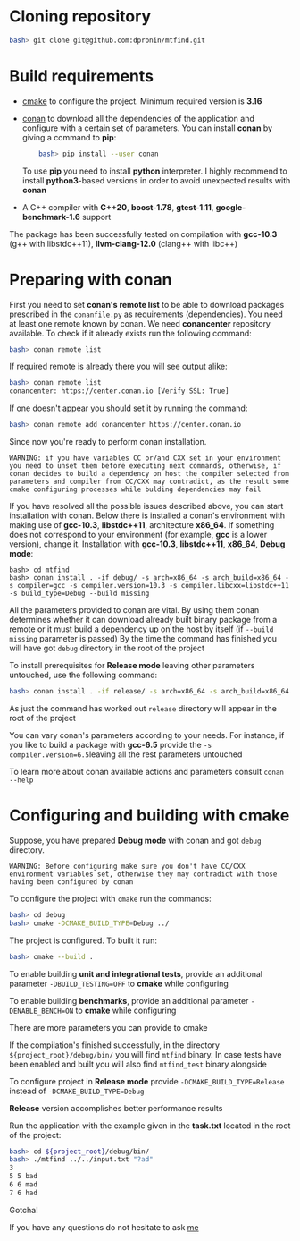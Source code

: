 # Cloning repository
```bash
bash> git clone git@github.com:dpronin/mtfind.git
```
# Build requirements
- [cmake](https://cmake.org/) to configure the project. Minimum required version is __3.16__
- [conan](https://conan.io/) to download all the dependencies of the application and configure with a certain set of parameters. You can install __conan__ by giving a command to __pip__:
    ```bash
        bash> pip install --user conan
    ```
    To use __pip__ you need to install __python__ interpreter. I highly recommend to install __python3__-based versions in order to avoid unexpected results with __conan__

- A C++ compiler with __C++20__, __boost-1.78__, __gtest-1.11__, __google-benchmark-1.6__ support

The package has been successfully tested on compilation with __gcc-10.3__ (g++ with libstdc++11), __llvm-clang-12.0__ (clang++ with libc++)

# Preparing with conan
First you need to set __conan's remote list__ to be able to download packages prescribed in the `conanfile.py` as requirements (dependencies). You need at least one remote known by conan. We need __conancenter__ repository available. To check if it already exists run the following command:
```bash
bash> conan remote list
```
If required remote is already there you will see output alike:
```bash
bash> conan remote list
conancenter: https://center.conan.io [Verify SSL: True]
```
If one doesn't appear you should set it by running the command:
```bash
bash> conan remote add conancenter https://center.conan.io
```
Since now you're ready to perform conan installation.

    WARNING: if you have variables CC or/and CXX set in your environment you need to unset them before executing next commands, otherwise, if conan decides to build a dependency on host the compiler selected from parameters and compiler from CC/CXX may contradict, as the result some cmake configuring processes while bulding dependencies may fail

If you have resolved all the possible issues described above, you can start installation with conan. Below there is installed a conan's environment with making use of __gcc-10.3__, __libstdc++11__, architecture __x86\_64__. If something does not correspond to your environment (for example, __gcc__ is a lower version), change it. Installation with __gcc-10.3__, __libstdc++11__, __x86\_64__, __Debug mode__:
```
bash> cd mtfind
bash> conan install . -if debug/ -s arch=x86_64 -s arch_build=x86_64 -s compiler=gcc -s compiler.version=10.3 -s compiler.libcxx=libstdc++11 -s build_type=Debug --build missing
```
All the parameters provided to conan are vital. By using them conan determines whether it can download already built binary package from a remote or it must build a dependency up on the host by itself (if `--build missing` parameter is passed)
By the time the command has finished you will have got `debug` directory in the root of the project

To install prerequisites for __Release mode__ leaving other parameters untouched, use the following command:
```bash
bash> conan install . -if release/ -s arch=x86_64 -s arch_build=x86_64 -s compiler=gcc -s compiler.version=10.3 -s compiler.libcxx=libstdc++11 -s build_type=Release --build missing
```
As just the command has worked out `release` directory will appear in the root of the project

You can vary conan's parameters according to your needs. For instance, if you like to build a package with __gcc-6.5__ provide the `-s compiler.version=6.5`leaving all the rest parameters untouched

To learn more about conan available actions and parameters consult `conan --help`

# Configuring and building with cmake

Suppose, you have prepared __Debug mode__ with conan and got `debug` directory.

    WARNING: Before configuring make sure you don't have CC/CXX environment variables set, otherwise they may contradict with those having been configured by conan

To configure the project with `cmake` run the commands:
```bash
bash> cd debug
bash> cmake -DCMAKE_BUILD_TYPE=Debug ../
```
The project is configured. To built it run:
```bash
bash> cmake --build .
```
To enable building __unit and integrational tests__, provide an additional parameter `-DBUILD_TESTING=OFF` to __cmake__ while configuring

To enable building __benchmarks__, provide an additional parameter `-DENABLE_BENCH=ON` to __cmake__ while configuring

There are more parameters you can provide to cmake

If the compilation's finished successfully, in the directory `${project_root}/debug/bin/` you will find `mtfind` binary. In case tests have been enabled and built you will also find `mtfind_test` binary alongside

To configure project in __Release mode__ provide `-DCMAKE_BUILD_TYPE=Release` instead of `-DCMAKE_BUILD_TYPE=Debug`

__Release__ version accomplishes better performance results

Run the application with the example given in the __task.txt__ located in the root of the project:
```bash
bash> cd ${project_root}/debug/bin/
bash> ./mtfind ../../input.txt "?ad"
3
5 5 bad
6 6 mad
7 6 had
```

Gotcha!

If you have any questions do not hesitate to ask [me](mailto:dannftk@yandex.ru)
